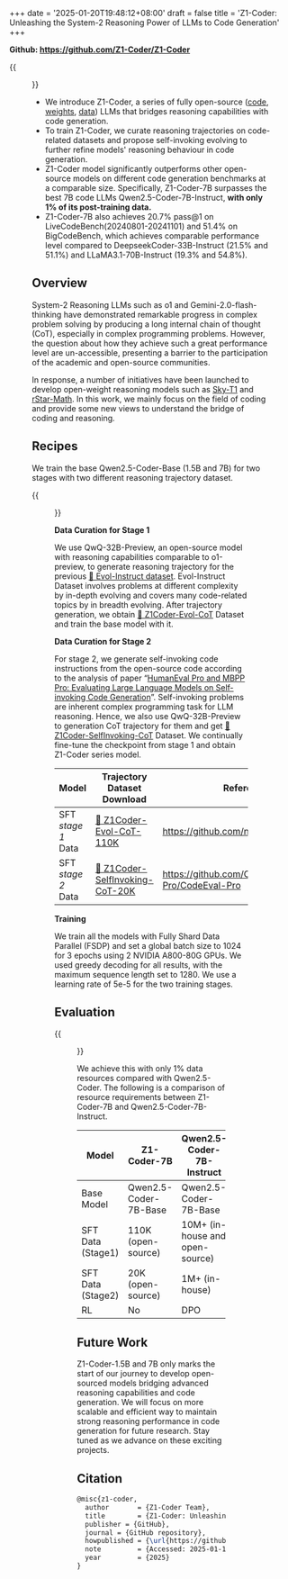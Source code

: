 +++
date = '2025-01-20T19:48:12+08:00'
draft = false
title = 'Z1-Coder: Unleashing the System-2 Reasoning Power of LLMs to Code Generation'
+++

**Github: https://github.com/Z1-Coder/Z1-Coder**

{{<figure src="fig1.png">}}

- We introduce Z1-Coder, a series of fully open-source ([code](https://github.com/Z1-Coder/Z1-Coder), [weights](https://huggingface.co/Z1-Coder/Z1-Coder-7B), [data](https://huggingface.co/datasets/Z1-Coder/Z1Coder-Evol-CoT-110K)) LLMs that bridges reasoning capabilities with code generation.
- To train Z1-Coder, we curate reasoning trajectories on code-related datasets and propose self-invoking evolving to further refine models' reasoning behaviour in code generation.
- Z1-Coder model significantly outperforms other open-source models on different code generation benchmarks at a comparable size. Specifically, Z1-Coder-7B surpasses the best 7B code LLMs Qwen2.5-Coder-7B-Instruct, **with only 1% of its post-training data.**
- Z1-Coder-7B also achieves 20.7% pass@1 on LiveCodeBench(20240801-20241101) and 51.4% on BigCodeBench, which achieves comparable performance level compared to DeepseekCoder-33B-Instruct (21.5% and 51.1%) and LLaMA3.1-70B-Instruct (19.3% and 54.8%).

## Overview

System-2 Reasoning LLMs such as o1 and Gemini-2.0-flash-thinking have demonstrated remarkable progress in complex problem solving by producing a long internal chain of thought (CoT), especially in complex programming problems. However, the question about how they achieve such a great performance level are un-accessible, presenting a barrier to the participation of the academic and open-source communities.

In response, a number of initiatives have been launched to develop open-weight reasoning models such as [Sky-T1](https://novasky-ai.github.io/posts/sky-t1/) and [rStar-Math](https://arxiv.org/abs/2501.04519). In this work, we mainly focus on the field of coding and provide some new views to understand the bridge of coding and reasoning.

## **Recipes**

We train the base Qwen2.5-Coder-Base (1.5B and 7B) for two stages with two different reasoning trajectory dataset.


{{<figure src="pipeline.png">}}

**Data Curation for Stage 1**

We use QwQ-32B-Preview, an open-source model with reasoning capabilities comparable to o1-preview, to generate reasoning trajectory for the previous [🤗 Evol-Instruct dataset](https://huggingface.co/datasets/theblackcat102/evol-codealpaca-v1). Evol-Instruct Dataset involves problems at different complexity by in-depth evolving and covers many code-related topics by in breadth evolving. After trajectory generation, we obtain [🤗 Z1Coder-Evol-CoT](https://huggingface.co/datasets/Z1-Coder/Z1Coder-Evol-CoT-110K) Dataset and train the base model with it.

**Data Curation for Stage 2**

For stage 2, we generate self-invoking code instructions from the open-source code according to the analysis of paper “[HumanEval Pro and MBPP Pro: Evaluating Large Language Models on Self-invoking Code Generation](https://arxiv.org/abs/2412.21199)”. Self-invoking problems are inherent complex programming task for LLM reasoning. Hence, we also use QwQ-32B-Preview to generation CoT trajectory for them and get [🤗 Z1Coder-SelfInvoking-CoT](https://huggingface.co/datasets/Z1-Coder/Z1Coder-SelfInvoking-CoT-20K) Dataset. We continually fine-tune the checkpoint from stage 1 and obtain Z1-Coder series model.

| Model                  | Trajectory Dataset Download       | Reference                      |
|------------------------|-----------------------------------|--------------------------------|
| SFT  *stage 1*  Data   | [🤗 Z1Coder-Evol-CoT-110K](https://huggingface.co/datasets/Z1-Coder/Z1Coder-Evol-CoT-110K)         |  https://github.com/nlpxucan/WizardLM  |
| SFT  *stage 2*  Data   | [🤗 Z1Coder-SelfInvoking-CoT-20K](https://huggingface.co/datasets/Z1-Coder/Z1Coder-SelfInvoking-CoT-20K)  | https://github.com/CodeEval-Pro/CodeEval-Pro                 |


**Training**

We train all the models with Fully Shard Data Parallel (FSDP) and set a global batch size to 1024 for 3 epochs using 2 NVIDIA A800-80G GPUs. We used greedy decoding for all results, with the maximum sequence length set to 1280. We use a learning rate of 5e-5 for the two training stages.

## Evaluation

{{<figure src="res1.png">}}

We achieve this with only 1% data resources compared with Qwen2.5-Coder. The following is a comparison of resource requirements between Z1-Coder-7B and Qwen2.5-Coder-7B-Instruct.

| **Model** | **Z1-Coder-7B** | **Qwen2.5-Coder-7B-Instruct** |
| --- | --- | --- |
| Base Model | Qwen2.5-Coder-7B-Base | Qwen2.5-Coder-7B-Base |
| SFT Data (Stage1) | 110K (open-source) | 10M+ (in-house and open-source) |
| SFT Data (Stage2) | 20K (open-source) | 1M+ (in-house) |
| RL | No | DPO |

## Future Work

Z1-Coder-1.5B and 7B only marks the start of our journey to develop open-sourced models bridging advanced reasoning capabilities and code generation. We will focus on more scalable and efficient way to maintain strong reasoning performance in code generation for future research. Stay tuned as we advance on these exciting projects.

## Citation

```latex
@misc{z1-coder,
  author       = {Z1-Coder Team},
  title        = {Z1-Coder: Unleashing the Reasoning Power of Large Language Models to Code Generation},
  publisher = {GitHub},
  journal = {GitHub repository},
  howpublished = {\url{https://github.com/Z1-Coder/Z1-Coder}},
  note         = {Accessed: 2025-01-17},
  year         = {2025}
}
```